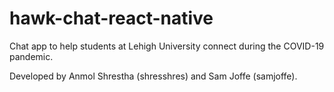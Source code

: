 # hawk-chat-react-native

Chat app to help students at Lehigh University connect during the COVID-19 pandemic.

Developed by Anmol Shrestha (shresshres) and Sam Joffe (samjoffe).
